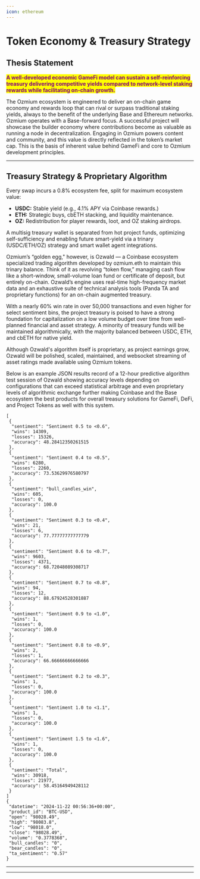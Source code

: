 ```yaml
---
icon: ethereum
---
```


# Token Economy & Treasury Strategy

## Thesis Statement

<mark style="color:purple;">**A well-developed economic GameFi model can sustain a self-reinforcing treasury delivering competitive yields compared to network-level staking rewards while facilitating on-chain growth.**</mark>

The Ozmium ecosystem is engineered to deliver an on-chain game economy and rewards loop that can rival or surpass traditional staking yields, always to the benefit of the underlying Base and Ethereum networks. Ozmium operates with a Base-forward focus. A successful project will showcase the builder economy where contributions become as valuable as running a node in decentralization. Engaging in Ozmium powers content and community, and this value is directly reflected in the token’s market cap. This is the basis of inherent value behind GameFi and core to Ozmium development principles.&#x20;

***

## Treasury Strategy & Proprietary Algorithm

Every swap incurs a 0.8% ecosystem fee, split for maximum ecosystem value:

* **USDC:** Stable yield (e.g., 4.1% APY via Coinbase rewards.)
* **ETH:** Strategic buys, cbETH stacking, and liquidity maintenance.
* **OZ:** Redistribution for player rewards, loot, and OZ staking airdrops.

A multisig treasury wallet is separated from hot project funds, optimizing self-sufficiency and enabling future smart-yield via a trinary (USDC/ETH/OZ) strategy and smart wallet agent integrations.

Ozmium’s “golden egg," however, is Ozwald — a Coinbase ecosystem specialized trading algorithm developed by ozmium.eth to maintain this trinary balance. Think of it as revolving “token flow,” managing cash flow like a short-window, small-volume loan fund or certificate of deposit, but entirely on-chain. Ozwald’s engine uses real-time high-frequency market data and an exhaustive suite of technical analysis tools (Panda TA and proprietary functions) for an on-chain augmented treasury.

With a nearly 60% win rate in over 50,000 transactions and even higher for select sentiment bins, the project treasury is poised to have a strong foundation for capitalization on a low volume budget over time from well-planned financial and asset strategy. A minority of treasury funds will be maintained algorithmically, with the majority balanced between USDC, ETH, and cbETH for native yield.

Although Ozwald's algorithm itself is proprietary, as project earnings grow, Ozwald will be polished, scaled, maintained, and websocket streaming of asset ratings made available using Ozmium tokens.&#x20;

Below is an example JSON results record of a 12-hour predictive algorithm test session of Ozwald showing accuracy levels depending on configurations that can exceed statistical arbitrage and even proprietary levels of algorithmic exchange further making Coinbase and the Base ecosystem the best products for overall treasury solutions for GameFi, DeFi, and Project Tokens as well with this system.

```
[
 {
  "sentiment": "Sentiment 0.5 to <0.6",        
  "wins": 14309,
  "losses": 15326,
  "accuracy": 48.28412350261515
 },
 {
  "sentiment": "Sentiment 0.4 to <0.5",        
  "wins": 6280,
  "losses": 2260,
  "accuracy": 73.53629976580797
 },
 {
  "sentiment": "bull_candles_win",
  "wins": 605,
  "losses": 0,
  "accuracy": 100.0
 },
 {
  "sentiment": "Sentiment 0.3 to <0.4",        
  "wins": 21,
  "losses": 6,
  "accuracy": 77.77777777777779
 },
 {
  "sentiment": "Sentiment 0.6 to <0.7",        
  "wins": 9603,
  "losses": 4371,
  "accuracy": 68.72048089308717
 },
 {
  "sentiment": "Sentiment 0.7 to <0.8",        
  "wins": 94,
  "losses": 12,
  "accuracy": 88.67924528301887
 },
 {
  "sentiment": "Sentiment 0.9 to <1.0",        
  "wins": 1,
  "losses": 0,
  "accuracy": 100.0
 },
 {
  "sentiment": "Sentiment 0.8 to <0.9",        
  "wins": 2,
  "losses": 1,
  "accuracy": 66.66666666666666
 },
 {
  "sentiment": "Sentiment 0.2 to <0.3",        
  "wins": 1,
  "losses": 0,
  "accuracy": 100.0
 },
 {
  "sentiment": "Sentiment 1.0 to <1.1",        
  "wins": 1,
  "losses": 0,
  "accuracy": 100.0
 },
 {
  "sentiment": "Sentiment 1.5 to <1.6",        
  "wins": 1,
  "losses": 0,
  "accuracy": 100.0
 },
 {
  "sentiment": "Total",
  "wins": 30918,
  "losses": 21977,
  "accuracy": 58.45164949428112
 }
]
{
 "datetime": "2024-11-22 00:56:36+00:00",      
 "product_id": "BTC-USD",
 "open": "98028.49",
 "high": "98083.8",
 "low": "98018.0",
 "close": "98028.49",
 "volume": "0.3778368",
 "bull_candles": "0",
 "bear_candles": "0",
 "ta_sentiment": "0.57"
}
```





***

***

###
